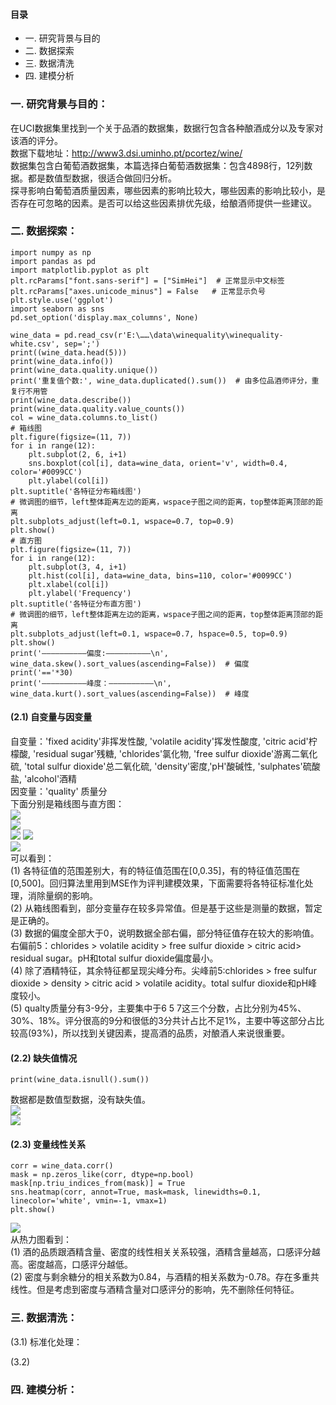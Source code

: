#### 目录
- 一. 研究背景与目的
- 二. 数据探索
- 三. 数据清洗
- 四. 建模分析

### 一. 研究背景与目的：  
在UCI数据集里找到一个关于品酒的数据集，数据行包含各种酿酒成分以及专家对该酒的评分。   
数据下载地址：http://www3.dsi.uminho.pt/pcortez/wine/   
数据集包含白葡萄酒数据集，本篇选择白葡萄酒数据集：包含4898行，12列数据。都是数值型数据，很适合做回归分析。        
探寻影响白葡萄酒质量因素，哪些因素的影响比较大，哪些因素的影响比较小，是否存在可忽略的因素。是否可以给这些因素排优先级，给酿酒师提供一些建议。    

### 二. 数据探索：  
```
import numpy as np
import pandas as pd
import matplotlib.pyplot as plt
plt.rcParams["font.sans-serif"] = ["SimHei"]  # 正常显示中文标签
plt.rcParams["axes.unicode_minus"] = False   # 正常显示负号
plt.style.use('ggplot')
import seaborn as sns
pd.set_option('display.max_columns', None)

wine_data = pd.read_csv(r'E:\……\data\winequality\winequality-white.csv', sep=';')
print((wine_data.head(5)))
print(wine_data.info())
print(wine_data.quality.unique())
print('重复值个数:', wine_data.duplicated().sum())  # 由多位品酒师评分，重复行不用管
print(wine_data.describe())
print(wine_data.quality.value_counts())
col = wine_data.columns.to_list()
# 箱线图
plt.figure(figsize=(11, 7))
for i in range(12):
    plt.subplot(2, 6, i+1)
    sns.boxplot(col[i], data=wine_data, orient='v', width=0.4, color='#0099CC')
    plt.ylabel(col[i])
plt.suptitle('各特征分布箱线图')
# 微调图的细节，left整体距离左边的距离，wspace子图之间的距离，top整体距离顶部的距离
plt.subplots_adjust(left=0.1, wspace=0.7, top=0.9)
plt.show()
# 直方图
plt.figure(figsize=(11, 7))
for i in range(12):
    plt.subplot(3, 4, i+1)
    plt.hist(col[i], data=wine_data, bins=110, color='#0099CC')
    plt.xlabel(col[i])
    plt.ylabel('Frequency')
plt.suptitle('各特征分布直方图')
# 微调图的细节，left整体距离左边的距离，wspace子图之间的距离，top整体距离顶部的距离
plt.subplots_adjust(left=0.1, wspace=0.7, hspace=0.5, top=0.9)
plt.show()
print('——————————偏度:——————————\n', wine_data.skew().sort_values(ascending=False))  # 偏度
print('=='*30)
print('——————————峰度：——————————\n', wine_data.kurt().sort_values(ascending=False))  # 峰度
```
#### (2.1) 自变量与因变量
自变量：'fixed acidity'非挥发性酸, 'volatile acidity'挥发性酸度, 'citric acid'柠檬酸, 'residual sugar'残糖, 'chlorides'氯化物, 'free sulfur dioxide'游离二氧化硫, 'total sulfur dioxide'总二氧化硫, 'density'密度,'pH'酸碱性, 'sulphates'硫酸盐, 'alcohol'酒精    
因变量：'quality' 质量分  
下面分别是箱线图与直方图：  
![](https://ftp.bmp.ovh/imgs/2020/12/615eeb1be28e8fe4.png)  
![](https://ftp.bmp.ovh/imgs/2020/12/8782f072a765e88a.png)  
![](https://ftp.bmp.ovh/imgs/2020/12/8a4bd52f95233d85.png)
![](https://ftp.bmp.ovh/imgs/2020/12/98f2943617506238.png)  
![](https://ftp.bmp.ovh/imgs/2020/12/297af7b553e05754.png)  
可以看到：      
(1) 各特征值的范围差别大，有的特征值范围在\[0,0.35]，有的特征值范围在\[0,500]。回归算法里用到MSE作为评判建模效果，下面需要将各特征标准化处理，消除量纲的影响。      
(2) 从箱线图看到，部分变量存在较多异常值。但是基于这些是测量的数据，暂定是正确的。      
(3) 数据的偏度全部大于0，说明数据全部右偏，部分特征值存在较大的影响值。 右偏前5：chlorides > volatile acidity > free sulfur dioxide > citric acid> residual sugar。pH和total sulfur dioxide偏度最小。    
(4) 除了酒精特征，其余特征都呈现尖峰分布。尖峰前5:chlorides > free sulfur dioxide > density > citric acid > volatile acidity。total sulfur dioxide和pH峰度较小。    
(5) qualty质量分有3-9分，主要集中于6 5 7这三个分数，占比分别为45%、30%、18%。评分很高的9分和很低的3分共计占比不足1%，主要中等这部分占比较高(93%)，所以找到关键因素，提高酒的品质，对酿酒人来说很重要。   
#### (2.2) 缺失值情况
```
print(wine_data.isnull().sum())
```
数据都是数值型数据，没有缺失值。  
![](https://ftp.bmp.ovh/imgs/2020/11/60ae5eb564bd390c.png)  
![](https://ftp.bmp.ovh/imgs/2020/12/615545519fe12927.png)
#### (2.3) 变量线性关系
```
corr = wine_data.corr()
mask = np.zeros_like(corr, dtype=np.bool)
mask[np.triu_indices_from(mask)] = True
sns.heatmap(corr, annot=True, mask=mask, linewidths=0.1, linecolor='white', vmin=-1, vmax=1)
plt.show()
```
![](https://ftp.bmp.ovh/imgs/2020/12/6164802974beabd0.png)   
从热力图看到：  
(1) 酒的品质跟酒精含量、密度的线性相关关系较强，酒精含量越高，口感评分越高。密度越高，口感评分越低。    
(2) 密度与剩余糖分的相关系数为0.84，与酒精的相关系数为-0.78。存在多重共线性。但是考虑到密度与酒精含量对口感评分的影响，先不删除任何特征。
### 三. 数据清洗：
(3.1) 标准化处理：  

(3.2) 
### 四. 建模分析：
